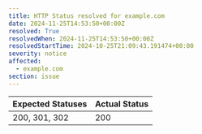 ```yaml
---
title: HTTP Status resolved for example.com
date: 2024-11-25T14:53:50+00:00Z
resolved: True
resolvedWhen: 2024-11-25T14:53:50+00:00Z
resolvedStartTime: 2024-10-25T21:09:43.191474+00:00
severity: notice
affected:
  - example.com
section: issue
---
```


| Expected Statuses | Actual Status  |
|-------------------|----------------|
| 200, 301, 302 | 200 |

